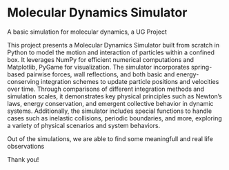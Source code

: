 # Molecular Dynamics Simulator
A basic simulation for molecular dynamics, a UG Project

This project presents a Molecular Dynamics Simulator built from scratch in Python to model the motion and interaction of particles within a confined box. It leverages NumPy for efficient numerical computations and Matplotlib, PyGame for visualization. The simulator incorporates spring-based pairwise forces, wall reflections, and both basic and energy-conserving integration schemes to update particle positions and velocities over time. Through comparisons of different integration methods and simulation scales, it demonstrates key physical principles such as Newton’s laws, energy conservation, and emergent collective behavior in dynamic systems. Additionally, the simulator includes special functions to handle cases such as inelastic collisions, periodic boundaries, and more, exploring a variety of physical scenarios and system behaviors.

Out of the simulations, we are able to find some meaningfull and real life observations

Thank you!
